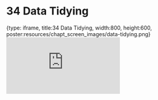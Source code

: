 # 34 Data Tidying
 
{type: iframe, title:34 Data Tidying, width:800, height:600, poster:resources/chapt_screen_images/data-tidying.png}
![](https://datatrail-jhu.github.io/DataTrail_ReOrg/no_toc/data-tidying.html)
 

 
